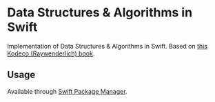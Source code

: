 # Data Structures & Algorithms in Swift

Implementation of Data Structures & Algorithms in Swift. Based on [this Kodeco (Raywenderlich) book](https://www.kodeco.com/books/data-structures-algorithms-in-swift/v4.0).

## Usage

Available through [Swift Package Manager](https://www.swift.org/package-manager/).
